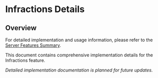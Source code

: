 # Infractions Details

## Overview

For detailed implementation and usage information, please refer to the [Server Features Summary](README.md).

This document contains comprehensive implementation details for the Infractions feature.

*Detailed implementation documentation is planned for future updates.*
